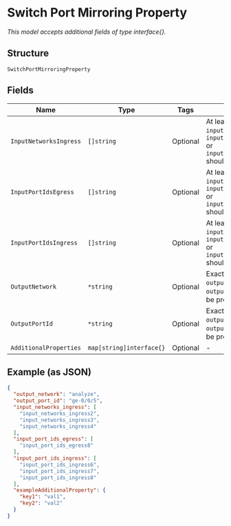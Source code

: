 
# Switch Port Mirroring Property

*This model accepts additional fields of type interface{}.*

## Structure

`SwitchPortMirroringProperty`

## Fields

| Name | Type | Tags | Description |
|  --- | --- | --- | --- |
| `InputNetworksIngress` | `[]string` | Optional | At least one of the `input_port_ids_ingress`, `input_port_ids_egress` or `input_networks_ingress` should be specified |
| `InputPortIdsEgress` | `[]string` | Optional | At least one of the `input_port_ids_ingress`, `input_port_ids_egress` or `input_networks_ingress` should be specified |
| `InputPortIdsIngress` | `[]string` | Optional | At least one of the `input_port_ids_ingress`, `input_port_ids_egress` or `input_networks_ingress` should be specified |
| `OutputNetwork` | `*string` | Optional | Exactly one of the `output_port_id` or `output_network` should be provided |
| `OutputPortId` | `*string` | Optional | Exactly one of the `output_port_id` or `output_network` should be provided |
| `AdditionalProperties` | `map[string]interface{}` | Optional | - |

## Example (as JSON)

```json
{
  "output_network": "analyze",
  "output_port_id": "ge-0/0/5",
  "input_networks_ingress": [
    "input_networks_ingress2",
    "input_networks_ingress3",
    "input_networks_ingress4"
  ],
  "input_port_ids_egress": [
    "input_port_ids_egress8"
  ],
  "input_port_ids_ingress": [
    "input_port_ids_ingress6",
    "input_port_ids_ingress7",
    "input_port_ids_ingress8"
  ],
  "exampleAdditionalProperty": {
    "key1": "val1",
    "key2": "val2"
  }
}
```

